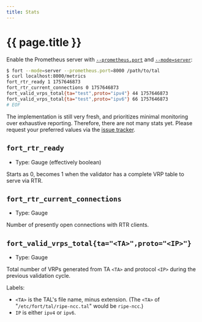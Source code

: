 ```yaml
---
title: Stats
---
```


# {{ page.title }}

Enable the Prometheus server with [`--prometheus.port`](usage.html#--prometheusport) and [`--mode=server`](usage.html#--mode):

```bash
$ fort --mode=server --prometheus.port=8000 /path/to/tal
$ curl localhost:8000/metrics
fort_rtr_ready 1 1757646873
fort_rtr_current_connections 0 1757646873
fort_valid_vrps_total{ta="test",proto="ipv4"} 44 1757646873
fort_valid_vrps_total{ta="test",proto="ipv6"} 66 1757646873
# EOF
```

The implementation is still very fresh, and prioritizes minimal monitoring over exhaustive reporting. Therefore, there are not many stats yet. Please request your preferred values via the [issue tracker](https://github.com/NICMx/FORT-validator/issues).

## `fort_rtr_ready`

- Type: Gauge (effectively boolean)

Starts as 0, becomes 1 when the validator has a complete VRP table to serve via RTR.

## `fort_rtr_current_connections`

- Type: Gauge

Number of presently open connections with RTR clients.

## `fort_valid_vrps_total{ta="<TA>",proto="<IP>"}`

- Type: Gauge

Total number of VRPs generated from TA `<TA>` and protocol `<IP>` during the previous validation cycle.

Labels:

- `<TA>` is the TAL's file name, minus extension. (The `<TA>` of "`/etc/fort/tal/ripe-ncc.tal`" would be `ripe-ncc`.)
- `IP` is either `ipv4` or `ipv6`.
